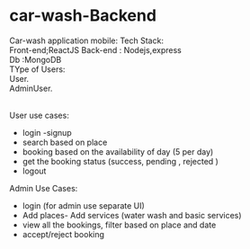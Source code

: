 # car-wash-Backend


Car-wash  application mobile:
Tech Stack:<br/>
Front-end;ReactJS
Back-end : Nodejs,express<br>
Db :MongoDB<br>
 TYpe of Users:<br>
 User.<br>
 AdminUser.<br> <br>
 
 User use cases:<br>
 - login
 -signup
 - search based on place
 - booking based on the availability of day (5 per day)
 - get the booking status (success, pending , rejected )
 - logout
 
 Admin Use Cases:
 - login (for admin use separate UI)
 - Add places- Add services (water wash and basic services)
 - view all the bookings, filter based on place and date
 - accept/reject booking
